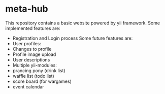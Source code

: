 # meta-hub
This repository contains a basic website powered by yii framework.
Some implemented features are:
 * Registration and Login process
Some future features are:
 * User profiles:
  * Changes to profile
  * Profile image upload
  * User descriptions
 * Multiple yii-modules:
  * prancing pony (drink list)
  * waffle list (todo list)
  * score board (for wargames)
  * event calendar

